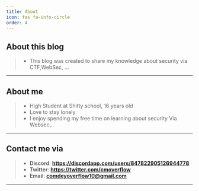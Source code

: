 ```yaml
---
title: About
icon: fas fa-info-circle
order: 4
---
```


## About this blog
> - This blog was created to share my knowledge about security via CTF,WebSec, ...

______________



## About me
> - High Student at Shitty school, 16 years old
> - Love to stay lonely
> - I enjoy spending my free time on learning about security Via Websec,..

______________



## Contact me via
> - **Discord**: **<https://discordapp.com/users/847822905126944778>**
> - **Twitter**: **<https://twitter.com/cmoverflow>**
> - **Email**: **<comdeyoverflow10@gmail.com>**

______________



